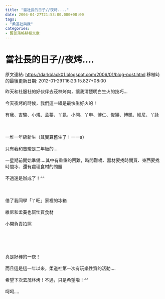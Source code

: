 ```yaml
---
title: "當社長的日子//夜烤...."
date: 2004-04-27T21:53:00.000+08:00
tags: 
- "柔道社與我"
categories:
- 舊部落格移植文章
---
```


# 當社長的日子//夜烤....

原文連結: https://darkblack01.blogspot.com/2006/01/blog-post.html
移植時的最後更新日期: 2012-01-29T16:23:15.827+08:00

昨天和社服社的好伙伴去茂林烤肉，讓我清楚明白生火的技巧...<br /><br />今天夜烤的時候，我們這一組是最快生好火的！<br /><br />有我、吉駿、小規、孟蓁、丫昆、小開、丫申、博仁、俊穎、博凱、維尼、丫詠<br /><br /><a name='more'></a><br /><br />一堆一年級新生（其實算舊生了！一一a）<br /><br />只有我和吉駿是二年級的....<br /><br />一星期前開始準備....其中有重重的困難，時間難橋、器材要找時間買、東西要找時間冰、還有處理食材的問題<br /><br />不過還是辦成了！^^<br /><br /><br /><br />借了我同學「丫旺」家裡的冰箱<br /><br />維尼和孟蓁也幫忙買食材<br /><br />小開負責拍照<br /><br /><br /><br /><br /><br />真是好棒的一夜！<br /><br />而且這是這一年以來，柔道社第一次有玩樂性質的活動....<br /><br />希望下次去茂林烤！不過，只是希望啦！^^<br /><br />呵呵....
